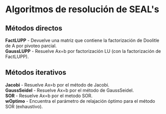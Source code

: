 # Algoritmos de resolución de SEAL's

## Métodos directos
**FactLUPP** - Devuelve una matriz que contiene la factorización de Doolitle de A por pivoteo parcial.\
**GaussLUPP** - Resuelve Ax=b por factorización LU (con la factorización de FactLUPP).

## Métodos iterativos
**Jacobi** - Resuelve Ax=b por el método de Jacobi.\
**GaussSeidel** - Resuelve Ax=b por el método de GaussSeidel.\
**SOR** - Resuelve Ax=b por el metodo SOR.\
**wOptimo** - Encuentra el parámetro de relajación óptimo para el método SOR (exhaustivo).
